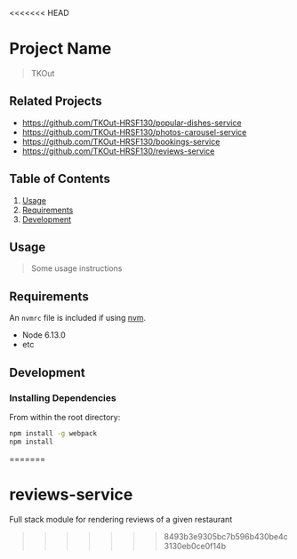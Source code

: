 <<<<<<< HEAD
# Project Name

> TKOut

## Related Projects

  - https://github.com/TKOut-HRSF130/popular-dishes-service
  - https://github.com/TKOut-HRSF130/photos-carousel-service
  - https://github.com/TKOut-HRSF130/bookings-service
  - https://github.com/TKOut-HRSF130/reviews-service

## Table of Contents

1. [Usage](#Usage)
1. [Requirements](#requirements)
1. [Development](#development)

## Usage

> Some usage instructions

## Requirements

An `nvmrc` file is included if using [nvm](https://github.com/creationix/nvm).

- Node 6.13.0
- etc

## Development

### Installing Dependencies

From within the root directory:

```sh
npm install -g webpack
npm install
```
=======
# reviews-service
Full stack module for rendering reviews of a given restaurant
>>>>>>> 8493b3e9305bc7b596b430be4c3130eb0ce0f14b
